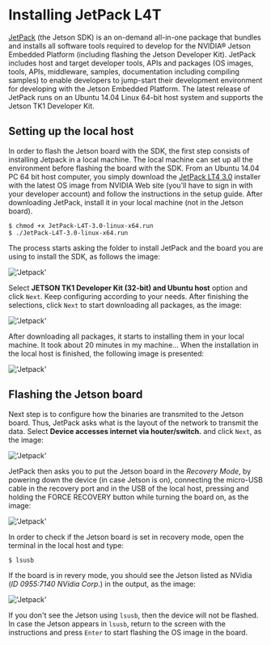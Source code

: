 # Installing JetPack L4T

[JetPack](https://developer.nvidia.com/embedded/jetpack-3_0) (the Jetson SDK) is an on-demand all-in-one package that bundles and installs all software tools required to develop for the NVIDIA® Jetson Embedded Platform (including flashing the Jetson Developer Kit). JetPack includes host and target developer tools, APIs and packages (OS images, tools, APIs, middleware, samples, documentation including compiling samples) to enable developers to jump-start their development environment for developing with the Jetson Embedded Platform. The latest release of JetPack runs on an Ubuntu 14.04 Linux 64-bit host system and supports the Jetson TK1 Developer Kit.

## Setting up the local host

In order to flash the Jetson board with the SDK, the first step consists of installing Jetpack in a local machine. The local machine can set up all the environment before flashing the board with the SDK. From an Ubuntu 14.04 PC 64 bit host computer, you simply download the [JetPack LT4 3.0](https://developer.nvidia.com/embedded/jetpack) installer with the latest OS image from NVIDIA Web site (you'll have to sign in with your developer account) and follow the instructions in the setup guide. After downloading JetPack, install it in your local machine (not in the Jetson board).

```
$ chmod +x JetPack-L4T-3.0-linux-x64.run
$ ./JetPack-L4T-3.0-linux-x64.run
```

The process starts asking the folder to install JetPack and the board you are using to install the SDK, as follows the image:

!['Jetpack'](https://platypus-boats.readthedocs.io/en/latest/_images/jetpack_1.png)

Select **JETSON TK1 Developer Kit (32-bit) and Ubuntu host** option and click ``Next``. Keep configuring according to your needs. After finishing the selections, click ``Next`` to start downloading all packages, as the image:

!['Jetpack'](https://platypus-boats.readthedocs.io/en/latest/_images/jetpack_2.png)

After downloading all packages, it starts to installing them in your local machine. It took about 20 minutes in my machine... When the installation in the local host is finished, the following image is presented:

!['Jetpack'](https://platypus-boats.readthedocs.io/en/latest/_images/jetpack_3.png)

## Flashing the Jetson board

Next step is to configure how the binaries are transmited to the Jetson board. Thus, JetPack asks what is the layout of the network to transmit the data. Select **Device accesses internet via houter/switch.** and click ``Next``, as the image:

!['Jetpack'](https://platypus-boats.readthedocs.io/en/latest/_images/jetpack_4.png)

JetPack then asks you to put the Jetson board in the *Recovery Mode*, by powering down the device (in case Jetson is on), connecting the micro-USB cable in the recovery port and in the USB of the local host, pressing and holding the FORCE RECOVERY button while turning the board on, as the image:

!['Jetpack'](https://platypus-boats.readthedocs.io/en/latest/_images/jetpack_5.png)

In order to check if the Jetson board is set in recovery mode, open the terminal in the local host and type:

```
$ lsusb
```
If the board is in revery mode, you should see the Jetson listed as NVidia (*ID 0955:7140 NVidia Corp.*) in the output, as the image:

!['Jetpack'](https://platypus-boats.readthedocs.io/en/latest/_images/jetpack_6.png)

If you don't see the Jetson using ``lsusb``, then the device will not be flashed. In case the Jetson appears in ``lsusb``, return to the screen with the instructions and press ``Enter`` to start flashing the OS image in the board.

